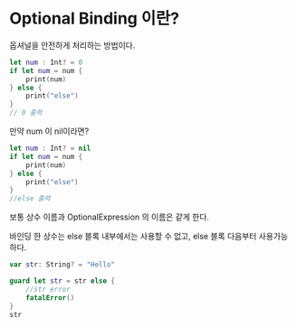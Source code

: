 # Optional Binding 이란?

옵셔널을 안전하게 처리하는 방법이다.

```swift
let num : Int? = 0
if let num = num {
    print(num)
} else {
    print("else")
}
// 0 출력
```

만약 num 이 nil이라면?
```swift
let num : Int? = nil
if let num = num {
    print(num)
} else {
    print("else")
}
//else 출력
```

보통 상수 이름과 OptionalExpression 의 이름은 같게 한다.

바인딩 한 상수는 else 블록 내부에서는 사용할 수 없고, else 블록 다음부터 사용가능하다.

```swift
var str: String? = "Hello"

guard let str = str else {
    //str error
    fatalError()
}
str 
```
